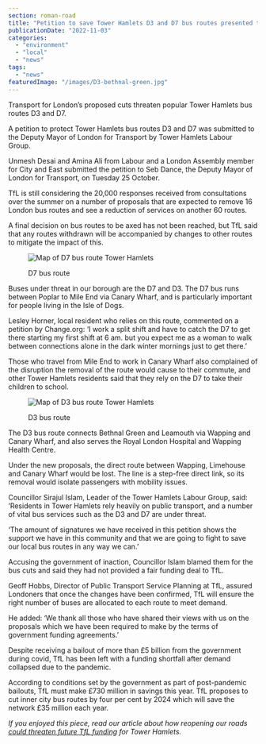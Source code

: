 ```yaml
---
section: roman-road
title: "Petition to save Tower Hamlets D3 and D7 bus routes presented to TfL"
publicationDate: "2022-11-03"
categories: 
  - "environment"
  - "local"
  - "news"
tags: 
  - "news"
featuredImage: "/images/D3-bethnal-green.jpg"
---
```


Transport for London’s proposed cuts threaten popular Tower Hamlets bus routes D3 and D7.

A petition to protect Tower Hamlets bus routes D3 and D7 was submitted to the Deputy Mayor of London for Transport by Tower Hamlets Labour Group.  

Unmesh Desai and Amina Ali from Labour and a London Assembly member for City and East submitted the petition to Seb Dance, the Deputy Mayor of London for Transport, on Tuesday 25 October. 

TfL is still considering the 20,000 responses received from consultations over the summer on a number of proposals that are expected to remove 16 London bus routes and see a reduction of services on another 60 routes.  

A final decision on bus routes to be axed has not been reached, but TfL said that any routes withdrawn will be accompanied by changes to other routes to mitigate the impact of this. 

<figure>

![Map of D7 bus route Tower Hamlets](/images/D7-bus-route-1024x683.jpg)

<figcaption>

D7 bus route

</figcaption>

</figure>

Buses under threat in our borough are the D7 and D3. The D7 bus runs between Poplar to Mile End via Canary Wharf, and is particularly important for people living in the Isle of Dogs. 

Lesley Horner, local resident who relies on this route, commented on a petition by Change.org: ‘I work a split shift and have to catch the D7 to get there starting my first shift at 6 am. but you expect me as a woman to walk between connections alone in the dark winter mornings just to get there.’

Those who travel from Mile End to work in Canary Wharf also complained of the disruption the removal of the route would cause to their commute, and other Tower Hamlets residents said that they rely on the D7 to take their children to school. 

<figure>

![Map of D3 bus route Tower Hamlets](/images/D3-bus-route-1024x683.jpg)

<figcaption>

D3 bus route

</figcaption>

</figure>

The D3 bus route connects Bethnal Green and Leamouth via Wapping and Canary Wharf, and also serves the Royal London Hospital and Wapping Health Centre. 

Under the new proposals, the direct route between Wapping, Limehouse and Canary Wharf would be lost. The line is a step-free direct link, so its removal would isolate passengers with mobility issues. 

Councillor Sirajul Islam, Leader of the Tower Hamlets Labour Group, said: ‘Residents in Tower Hamlets rely heavily on public transport, and a number of vital bus services such as the D3 and D7 are under threat. 

‘The amount of signatures we have received in this petition shows the support we have in this community and that we are going to fight to save our local bus routes in any way we can.’  

Accusing the government of inaction, Councillor Islam blamed them for the bus cuts and said they had not provided a fair funding deal to TfL. 

Geoff Hobbs, Director of Public Transport Service Planning at TfL, assured Londoners that once the changes have been confirmed, TfL will ensure the right number of buses are allocated to each route to meet demand. 

He added: ‘We thank all those who have shared their views with us on the proposals which we have been required to make by the terms of government funding agreements.’

Despite receiving a bailout of more than £5 billion from the government during covid, TfL has been left with a funding shortfall after demand collapsed due to the pandemic. 

According to conditions set by the government as part of post-pandemic bailouts, TfL must make £730 million in savings this year. TfL proposes to cut inner city bus routes by four per cent by 2024 which will save the network £35 million each year. 

_If you enjoyed this piece, read our article about how reopening our roads [could threaten future TfL funding](https://romanroadlondon.com/liveable-streets-reversal-threatens-tfl-funding-tower-hamlets/) for Tower Hamlets._


